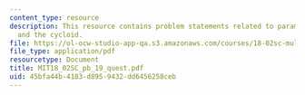 ```yaml
---
content_type: resource
description: This resource contains problem statements related to parametric equations
  and the cycloid.
file: https://ol-ocw-studio-app-qa.s3.amazonaws.com/courses/18-02sc-multivariable-calculus-fall-2010/45bfa44b4183d8959432dd6456258ceb_MIT18_02SC_pb_19_quest.pdf
file_type: application/pdf
resourcetype: Document
title: MIT18_02SC_pb_19_quest.pdf
uid: 45bfa44b-4183-d895-9432-dd6456258ceb
---
```

